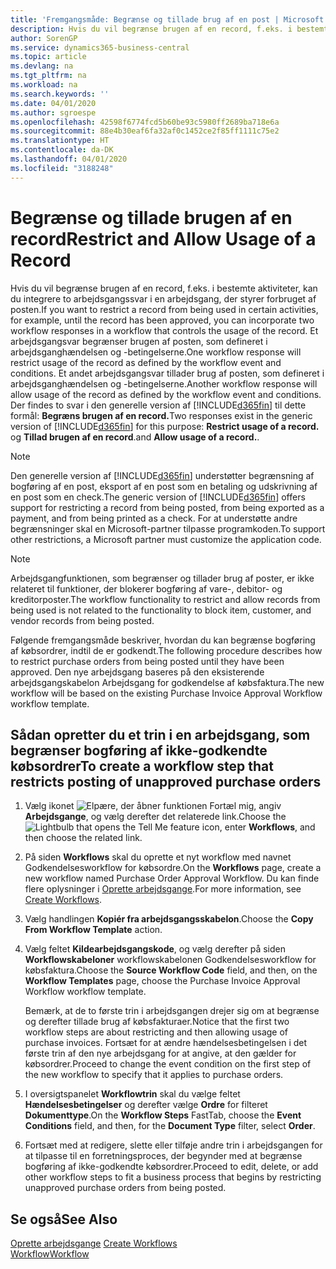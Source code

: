 ```yaml
---
title: 'Fremgangsmåde: Begrænse og tillade brug af en post | Microsoft Docs'
description: Hvis du vil begrænse brugen af en record, f.eks. i bestemte aktiviteter, kan du integrere to arbejdsgangssvar i en arbejdsgang, der styrer forbruget af posten.
author: SorenGP
ms.service: dynamics365-business-central
ms.topic: article
ms.devlang: na
ms.tgt_pltfrm: na
ms.workload: na
ms.search.keywords: ''
ms.date: 04/01/2020
ms.author: sgroespe
ms.openlocfilehash: 42598f6774fcd5b60be93c5980ff2689ba718e6a
ms.sourcegitcommit: 88e4b30eaf6fa32af0c1452ce2f85ff1111c75e2
ms.translationtype: HT
ms.contentlocale: da-DK
ms.lasthandoff: 04/01/2020
ms.locfileid: "3188248"
---
```

# <a name="restrict-and-allow-usage-of-a-record"></a><span data-ttu-id="e1960-103">Begrænse og tillade brugen af en record</span><span class="sxs-lookup"><span data-stu-id="e1960-103">Restrict and Allow Usage of a Record</span></span>
<span data-ttu-id="e1960-104">Hvis du vil begrænse brugen af en record, f.eks. i bestemte aktiviteter, kan du integrere to arbejdsgangssvar i en arbejdsgang, der styrer forbruget af posten.</span><span class="sxs-lookup"><span data-stu-id="e1960-104">If you want to restrict a record from being used in certain activities, for example, until the record has been approved, you can incorporate two workflow responses in a workflow that controls the usage of the record.</span></span> <span data-ttu-id="e1960-105">Et arbejdsgangsvar begrænser brugen af posten, som defineret i arbejdsganghændelsen og -betingelserne.</span><span class="sxs-lookup"><span data-stu-id="e1960-105">One workflow response will restrict usage of the record as defined by the workflow event and conditions.</span></span> <span data-ttu-id="e1960-106">Et andet arbejdsgangsvar tillader brug af posten, som defineret i arbejdsganghændelsen og -betingelserne.</span><span class="sxs-lookup"><span data-stu-id="e1960-106">Another workflow response will allow usage of the record as defined by the workflow event and conditions.</span></span> <span data-ttu-id="e1960-107">Der findes to svar i den generelle version af [!INCLUDE[d365fin](includes/d365fin_md.md)] til dette formål: **Begræns brugen af en record.**</span><span class="sxs-lookup"><span data-stu-id="e1960-107">Two responses exist in the generic version of [!INCLUDE[d365fin](includes/d365fin_md.md)] for this purpose: **Restrict usage of a record.**</span></span> <span data-ttu-id="e1960-108">og **Tillad brugen af en record**.</span><span class="sxs-lookup"><span data-stu-id="e1960-108">and **Allow usage of a record.**.</span></span>

> [!NOTE]  
>  <span data-ttu-id="e1960-109">Den generelle version af [!INCLUDE[d365fin](includes/d365fin_md.md)] understøtter begrænsning af bogføring af en post, eksport af en post som en betaling og udskrivning af en post som en check.</span><span class="sxs-lookup"><span data-stu-id="e1960-109">The generic version of [!INCLUDE[d365fin](includes/d365fin_md.md)] offers support for restricting a record from being posted, from being exported as a payment, and from being printed as a check.</span></span> <span data-ttu-id="e1960-110">For at understøtte andre begrænsninger skal en Microsoft-partner tilpasse programkoden.</span><span class="sxs-lookup"><span data-stu-id="e1960-110">To support other restrictions, a Microsoft partner must customize the application code.</span></span>  

> [!NOTE]  
>  <span data-ttu-id="e1960-111">Arbejdsgangfunktionen, som begrænser og tillader brug af poster, er ikke relateret til funktioner, der blokerer bogføring af vare-, debitor- og kreditorposter.</span><span class="sxs-lookup"><span data-stu-id="e1960-111">The workflow functionality to restrict and allow records from being used is not related to the functionality to block item, customer, and vendor records from being posted.</span></span>

<span data-ttu-id="e1960-112">Følgende fremgangsmåde beskriver, hvordan du kan begrænse bogføring af købsordrer, indtil de er godkendt.</span><span class="sxs-lookup"><span data-stu-id="e1960-112">The following procedure describes how to restrict purchase orders from being posted until they have been approved.</span></span> <span data-ttu-id="e1960-113">Den nye arbejdsgang baseres på den eksisterende arbejdsgangskabelon Arbejdsgang for godkendelse af købsfaktura.</span><span class="sxs-lookup"><span data-stu-id="e1960-113">The new workflow will be based on the existing Purchase Invoice Approval Workflow workflow template.</span></span>  

## <a name="to-create-a-workflow-step-that-restricts-posting-of-unapproved-purchase-orders"></a><span data-ttu-id="e1960-114">Sådan opretter du et trin i en arbejdsgang, som begrænser bogføring af ikke-godkendte købsordrer</span><span class="sxs-lookup"><span data-stu-id="e1960-114">To create a workflow step that restricts posting of unapproved purchase orders</span></span>  
1. <span data-ttu-id="e1960-115">Vælg ikonet ![Elpære, der åbner funktionen Fortæl mig](media/ui-search/search_small.png "Fortæl mig, hvad du vil foretage dig"), angiv **Arbejdsgange**, og vælg derefter det relaterede link.</span><span class="sxs-lookup"><span data-stu-id="e1960-115">Choose the ![Lightbulb that opens the Tell Me feature](media/ui-search/search_small.png "Tell me what you want to do") icon, enter **Workflows**, and then choose the related link.</span></span>  
2. <span data-ttu-id="e1960-116">På siden **Workflows** skal du oprette et nyt workflow med navnet Godkendelsesworkflow for købsordre.</span><span class="sxs-lookup"><span data-stu-id="e1960-116">On the **Workflows** page, create a new workflow named Purchase Order Approval Workflow.</span></span> <span data-ttu-id="e1960-117">Du kan finde flere oplysninger i [Oprette arbejdsgange](across-how-to-create-workflows.md).</span><span class="sxs-lookup"><span data-stu-id="e1960-117">For more information, see [Create Workflows](across-how-to-create-workflows.md).</span></span>  
3. <span data-ttu-id="e1960-118">Vælg handlingen **Kopiér fra arbejdsgangsskabelon**.</span><span class="sxs-lookup"><span data-stu-id="e1960-118">Choose the **Copy From Workflow Template** action.</span></span>  
4. <span data-ttu-id="e1960-119">Vælg feltet **Kildearbejdsgangskode**, og vælg derefter på siden **Workflowskabeloner** workflowskabelonen Godkendelsesworkflow for købsfaktura.</span><span class="sxs-lookup"><span data-stu-id="e1960-119">Choose the **Source Workflow Code** field, and then, on the **Workflow Templates** page, choose the Purchase Invoice Approval Workflow workflow template.</span></span>  

     <span data-ttu-id="e1960-120">Bemærk, at de to første trin i arbejdsgangen drejer sig om at begrænse og derefter tillade brug af købsfakturaer.</span><span class="sxs-lookup"><span data-stu-id="e1960-120">Notice that the first two workflow steps are about restricting and then allowing usage of purchase invoices.</span></span> <span data-ttu-id="e1960-121">Fortsæt for at ændre hændelsesbetingelsen i det første trin af den nye arbejdsgang for at angive, at den gælder for købsordrer.</span><span class="sxs-lookup"><span data-stu-id="e1960-121">Proceed to change the event condition on the first step of the new workflow to specify that it applies to purchase orders.</span></span>  
5. <span data-ttu-id="e1960-122">I oversigtspanelet **Workflowtrin** skal du vælge feltet **Hændelsesbetingelser** og derefter vælge **Ordre** for filteret **Dokumenttype**.</span><span class="sxs-lookup"><span data-stu-id="e1960-122">On the **Workflow Steps** FastTab, choose the **Event Conditions** field, and then, for the **Document Type** filter, select **Order**.</span></span>  
6. <span data-ttu-id="e1960-123">Fortsæt med at redigere, slette eller tilføje andre trin i arbejdsgangen for at tilpasse til en forretningsproces, der begynder med at begrænse bogføring af ikke-godkendte købsordrer.</span><span class="sxs-lookup"><span data-stu-id="e1960-123">Proceed to edit, delete, or add other workflow steps to fit a business process that begins by restricting unapproved purchase orders from being posted.</span></span>  

## <a name="see-also"></a><span data-ttu-id="e1960-124">Se også</span><span class="sxs-lookup"><span data-stu-id="e1960-124">See Also</span></span>  
<span data-ttu-id="e1960-125">[Oprette arbejdsgange](across-how-to-create-workflows.md) </span><span class="sxs-lookup"><span data-stu-id="e1960-125">[Create Workflows](across-how-to-create-workflows.md) </span></span>  
[<span data-ttu-id="e1960-126">Workflow</span><span class="sxs-lookup"><span data-stu-id="e1960-126">Workflow</span></span>](across-workflow.md)   
